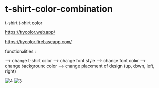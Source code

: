 # t-shirt-color-combination
t-shirt
t-shirt color 

https://trycolor.web.app/

https://trycolor.firebaseapp.com/


functionalities : 

-->  change t-shirt color
-->  change font style 
-->  change font color
-->  change background color
-->  change placement of design (up, down, left, right)


![4](https://user-images.githubusercontent.com/53290891/118452690-07061480-b714-11eb-8f31-628e57309883.JPG)
![3](https://user-images.githubusercontent.com/53290891/118452679-053c5100-b714-11eb-92b2-e640b7248012.JPG)


